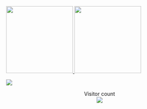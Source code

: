 <div>
  <a href="https://github.com/FabioCamargoo">
    <img loading="lazy" height="180em" src="https://github-readme-stats.vercel.app/api/top-langs/?FabioCamargoo&layout=compact&langs_count=7&theme=dracula"/>
    <img loading="lazy" height="180em" src="https://github-readme-stats.vercel.app/api?FabioCamargoo&show_icons=true&theme=dracula&include_all_commits=true&count_private=true"/>
</div>

<a href=#><img src="contributions.svg"></a>

<p align="center">
  Visitor count<br>
  <img src="https://profile-counter.glitch.me/FabioCamargoo/count.svg" />
</p>
